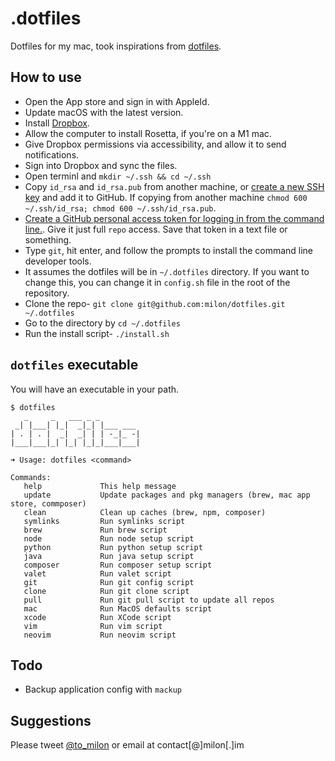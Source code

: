 # .dotfiles

Dotfiles for my mac, took inspirations from [dotfiles](https://dotfiles.github.io/).

## How to use

- Open the App store and sign in with AppleId.
- Update macOS with the latest version.
- Install [Dropbox](https://www.dropbox.com/install).
- Allow the computer to install Rosetta, if you're on a M1 mac.
- Give Dropbox permissions via accessibility, and allow it to send notifications.
- Sign into Dropbox and sync the files.
- Open terminl and `mkdir ~/.ssh && cd ~/.ssh`
- Copy `id_rsa` and `id_rsa.pub` from another machine, or [create a new SSH key](https://docs.github.com/en/authentication/connecting-to-github-with-ssh/generating-a-new-ssh-key-and-adding-it-to-the-ssh-agent) and add it to GitHub. If copying from another machine `chmod 600 ~/.ssh/id_rsa; chmod 600 ~/.ssh/id_rsa.pub`.
- [Create a GitHub personal access token for logging in from the command line.](https://docs.github.com/en/free-pro-team@latest/github/authenticating-to-github/creating-a-personal-access-token). Give it just full `repo` access. Save that token in a text file or something.
- Type `git`, hit enter, and follow the prompts to install the command line developer tools.
- It assumes the dotfiles will be in `~/.dotfiles` directory. If you want to change this, you can change it in `config.sh` file in the root of the repository.
- Clone the repo- `git clone git@github.com:milon/dotfiles.git ~/.dotfiles`
- Go to the directory by `cd ~/.dotfiles`
- Run the install script- `./install.sh`

## `dotfiles` executable

You will have an executable in your path.

```
$ dotfiles
   _     _   ___ _ _
 _| |___| |_|  _|_| |___ ___
| . | . |  _|  _| | | -_|_ -|
|___|___|_| |_| |_|_|___|___|

➜ Usage: dotfiles <command>

Commands:
   help             This help message
   update           Update packages and pkg managers (brew, mac app store, commposer)
   clean            Clean up caches (brew, npm, composer)
   symlinks         Run symlinks script
   brew             Run brew script
   node             Run node setup script
   python           Run python setup script
   java             Run java setup script
   composer         Run composer setup script
   valet            Run valet script
   git              Run git config script
   clone            Run git clone script
   pull             Run git pull script to update all repos
   mac              Run MacOS defaults script
   xcode            Run XCode script
   vim              Run vim script
   neovim           Run neovim script
```

## Todo

- Backup application config with `mackup`

## Suggestions

Please tweet [@to_milon](https://milon.im/twitter) or email at contact[@]milon[.]im

